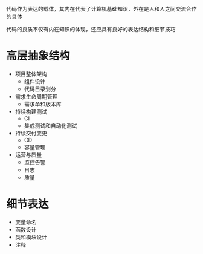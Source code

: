 代码作为表达的载体，其内在代表了计算机基础知识，外在是人和人之间交流合作的具体

代码的良质不仅有内在知识的体现，还应具有良好的表达结构和细节技巧

# 高层抽象结构
- 项目整体架构
    - 组件设计
    - 代码目录划分
- 需求生命周期管理
    - 需求单和版本库
- 持续构建测试
    - CI
    - 集成测试和自动化测试
- 持续交付变更
    - CD
    - 容量管理
- 运营与质量
    - 监控告警
    - 日志
    - 质量

# 细节表达
- 变量命名
- 函数设计
- 类和模块设计
- 注释
